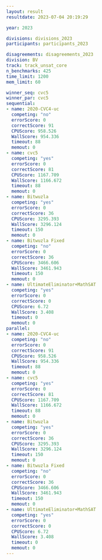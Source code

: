 ```yaml
---
layout: result
resultdate: 2023-07-04 20:19:29

year: 2023

divisions: divisions_2023
participants: participants_2023

disagreements: disagreements_2023
division: BV
track: track_unsat_core
n_benchmarks: 425
time_limit: 1200
mem_limit: 60

winner_seq: cvc5
winner_par: cvc5
sequential:
- name: 2020-CVC4-uc
  competing: "no"
  errorScore: 0
  correctScore: 91
  CPUScore: 958.526
  WallScore: 954.336
  timeout: 88
  memout: 0
- name: cvc5
  competing: "yes"
  errorScore: 0
  correctScore: 81
  CPUScore: 1167.709
  WallScore: 1166.672
  timeout: 88
  memout: 0
- name: Bitwuzla
  competing: "yes"
  errorScore: 0
  correctScore: 36
  CPUScore: 3295.393
  WallScore: 3296.124
  timeout: 150
  memout: 0
- name: Bitwuzla Fixed
  competing: "no"
  errorScore: 0
  correctScore: 36
  CPUScore: 3466.606
  WallScore: 3461.943
  timeout: 150
  memout: 0
- name: UltimateEliminator+MathSAT
  competing: "yes"
  errorScore: 0
  correctScore: 0
  CPUScore: 6.72
  WallScore: 3.408
  timeout: 0
  memout: 0
parallel:
- name: 2020-CVC4-uc
  competing: "no"
  errorScore: 0
  correctScore: 91
  CPUScore: 958.526
  WallScore: 954.336
  timeout: 88
  memout: 0
- name: cvc5
  competing: "yes"
  errorScore: 0
  correctScore: 81
  CPUScore: 1167.709
  WallScore: 1166.672
  timeout: 88
  memout: 0
- name: Bitwuzla
  competing: "yes"
  errorScore: 0
  correctScore: 36
  CPUScore: 3295.393
  WallScore: 3296.124
  timeout: 150
  memout: 0
- name: Bitwuzla Fixed
  competing: "no"
  errorScore: 0
  correctScore: 36
  CPUScore: 3466.606
  WallScore: 3461.943
  timeout: 150
  memout: 0
- name: UltimateEliminator+MathSAT
  competing: "yes"
  errorScore: 0
  correctScore: 0
  CPUScore: 6.72
  WallScore: 3.408
  timeout: 0
  memout: 0
---
```

